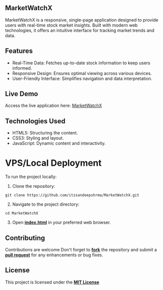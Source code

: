 ## MarketWatchX

MarketWatchX is a responsive, single-page application designed to provide users with real-time stock market insights. Built with modern web technologies, it offers an intuitive interface for tracking market trends and data.

## Features

- Real-Time Data: Fetches up-to-date stock information to keep users informed.
- Responsive Design: Ensures optimal viewing across various devices.
- User-Friendly Interface: Simplifies navigation and data interpretation.


## Live Demo

Access the live application here: [MarketWatchX](https://itzsandeepshrma.github.io/MarketWatchX)

## Technologies Used

- HTML5: Structuring the content.
- CSS3: Styling and layout.
- JavaScript: Dynamic content and interactivity.

# VPS/Local Deployment 

To run the project locally:

1. Clone the repository:

`git clone https://github.com/itzsandeepshrma/MarketWatchX.git`

2. Navigate to the project directory:

`cd MarketWatchX`

3. Open **[index.html](https://github.com/itzsandeepshrma/MarketWatchX/blob/main/index.html)** in your preferred web browser.


## Contributing

Contributions are welcome Don't forget to **[fork](https://github.com/itzsandeepshrma/MarketWatchX/fork)** the repository and submit a **[pull request](https://github.com/itzsandeepshrma/MarketWatchX/pulls)** for any enhancements or bug fixes.

## License

This project is licensed under the **[MIT License](https://github.com/itzsandeepshrma/MarketWatchX/blob/main/LICENSE)**



